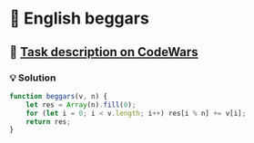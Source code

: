 # 📝 English beggars

## 🔗 [Task description on CodeWars](https://www.codewars.com/kata/59590976838112bfea0000fa)

### 💡 Solution

```javascript
function beggars(v, n) {
    let res = Array(n).fill(0);
    for (let i = 0; i < v.length; i++) res[i % n] += v[i];
    return res;
}
```
